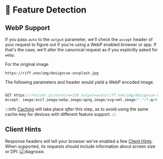 # 💊 Feature Detection
## WebP Support

If you pass `auto` to the `output` parameter, we'll check the  `accept` header of your request to figure out if you're using a WebP enabled browser or app. If that's the case, we'll alter the canonical request as if you explicitly asked for `webp`. 

For the original image 

```
https://riff.one/img/designcue-unsplash.jpg
```

The following parameters and header would yield a WebP encoded image.

```ts

GET https://resizer.pictures/w=150_output=auto/riff.one/img/designcue-unsplash.jpg  
Accept: image/avif,image/webp,image/apng,image/svg+xml,image/*,*/*;q=0.8

```

:::info
[Caching](caching.html) will take place *after* this step, as to avoid using the same cache-key for devices with different feature support.
:::



## Client Hints

Response headers will tell your browser we've enabled a few [Client Hints](https://developer.mozilla.org/en-US/docs/Glossary/Client_hints). When supported, its requests should include information about screen size or DPI. 
![diagnosis](https://resizer.pictures/detected_features)
<feature-detections :keys="['vw','vh','dpr']" />

